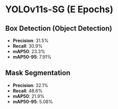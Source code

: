 # YOLOv11s-SG (E Epochs)

## Box Detection (Object Detection)
- **Precision**: 31.5%
- **Recall**: 30.9%
- **mAP50**: 23.3%
- **mAP50-95**: 7.91%

## Mask Segmentation
- **Precision**: 32.1%
- **Recall**: 48.6%
- **mAP50**: 21.9%
- **mAP50-95**: 5.08%
